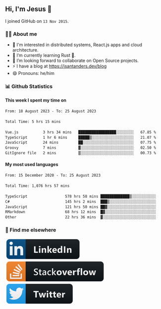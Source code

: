 ## Hi, I'm Jesus 👋

I joined GitHub on `13 Nov 2015`.

<!-- Talking about you -->

### 👨‍💻 About me

- 👦 I'm interested in distributed systems, React.js apps and cloud architecture.
- 🌱 I’m currently learning Rust 🦀.
- 👯 I’m looking forward to collaborate on Open Source projects.
- ⚡️ I have a blog at <https://jsantanders.dev/blog>
- 😄 Pronouns: he/him

### 📊 Github Statistics

#### This week I spent my time on

<!--START_SECTION:weekly-->

```txt
From: 18 August 2023 - To: 25 August 2023

Total Time: 5 hrs 15 mins

Vue.js           3 hrs 34 mins   █████████████████░░░░░░░░   67.85 %
TypeScript       1 hr 6 mins     █████▒░░░░░░░░░░░░░░░░░░░   21.07 %
JavaScript       24 mins         ██░░░░░░░░░░░░░░░░░░░░░░░   07.75 %
Groovy           7 mins          ▓░░░░░░░░░░░░░░░░░░░░░░░░   02.50 %
GitIgnore file   2 mins          ▒░░░░░░░░░░░░░░░░░░░░░░░░   00.73 %
```

<!--END_SECTION:weekly-->

#### My most used languages

<!--START_SECTION:alltime-->

```txt
From: 15 December 2020 - To: 25 August 2023

Total Time: 1,076 hrs 57 mins

TypeScript                 578 hrs 58 mins █████████████▒░░░░░░░░░░░   53.76 %
C#                         145 hrs 2 mins  ███▒░░░░░░░░░░░░░░░░░░░░░   13.47 %
JavaScript                 121 hrs 50 mins ██▓░░░░░░░░░░░░░░░░░░░░░░   11.31 %
RMarkdown                  68 hrs 12 mins  █▓░░░░░░░░░░░░░░░░░░░░░░░   06.33 %
Other                      22 hrs 36 mins  ▓░░░░░░░░░░░░░░░░░░░░░░░░   02.10 %
```

<!--END_SECTION:alltime-->

### 📢 Find me elsewhere

<p>
  <a target="_blank" href="https://linkedin.com/in/jsantanders">
    <img src="https://github.com/jsantanders/jsantanders/blob/master/img/linkedin.svg" alt="LinkedIn" style="vertical-align:top; margin:4px">
  </a>
  
  <a target="_blank" href="https://stackoverflow.com/users/7318331/jesus-santander">
    <img src="https://github.com/jsantanders/jsantanders/blob/master/img/stackoverflow.svg" alt="StackOverflow" style="vertical-align:top; margin:4px">
  </a>
  
  <a target="_blank" href="http://twitter.com/jsantanders">
    <img src="https://github.com/jsantanders/jsantanders/blob/master/img/twitter.svg" alt="Twitter" style="vertical-align:top; margin:4px">
  </a>
</p>
